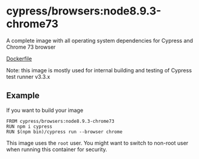 # cypress/browsers:node8.9.3-chrome73

A complete image with all operating system dependencies for Cypress and Chrome 73 browser

[Dockerfile](Dockerfile)

Note: this image is mostly used for internal building and testing of Cypress test runner v3.3.x

## Example

If you want to build your image

```
FROM cypress/browsers:node8.9.3-chrome73
RUN npm i cypress
RUN $(npm bin)/cypress run --browser chrome
```

This image uses the `root` user. You might want to switch to non-root
user when running this container for security.
